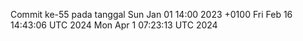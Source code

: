 Commit ke-55 pada tanggal Sun Jan 01 14:00 2023 +0100
Fri Feb 16 14:43:06 UTC 2024
Mon Apr  1 07:23:13 UTC 2024
